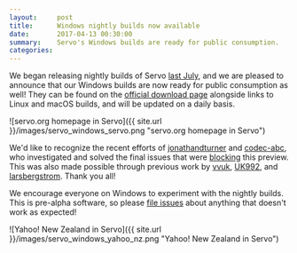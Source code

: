 ```yaml
---
layout:     post
title:      Windows nightly builds now available
date:       2017-04-13 00:30:00
summary:    Servo's Windows builds are ready for public consumption.
categories:
---
```


We began releasing nightly builds of Servo [last July](http://blog.servo.org/2016/06/30/servo-nightlies/), and we are pleased
to announce that our Windows builds are now ready for public consumption as well! They can be found on the
[official download page](https://download.servo.org/) alongside links to Linux and macOS builds, and will be updated on a
daily basis.

![servo.org homepage in Servo]({{ site.url }}/images/servo_windows_servo.png  "servo.org homepage in Servo")

We'd like to recognize the recent efforts of [jonathandturner](https://github.com/jonathandturner) and
[codec-abc](https://github.com/codec-abc), who investigated and solved the final issues that were
[blocking](https://github.com/servo/servo/issues/12125) this preview. This was also made possible through previous work by
[vvuk](https://github.com/vvuk/), [UK992](https://github.com/uk992), and [larsbergstrom](https://github.com/larsbergstrom). Thank you all!

We encourage everyone on Windows to experiment with the nightly builds. This is pre-alpha software, so please
[file issues](https://github.com/servo/servo/issues/new) about anything that doesn't work as expected!

![Yahoo! New Zealand in Servo]({{ site.url }}/images/servo_windows_yahoo_nz.png "Yahoo! New Zealand in Servo")
